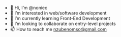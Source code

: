 - 👋 Hi, I’m @noniec
- 👀 I’m interested in web/software development
- 🌱 I’m currently learning Front-End Development
- 💞️ I’m looking to collaborate on entry-level projects
- 📫 How to reach me nzubenomso@gmail.com

<!---
noniec/noniec is a ✨ special ✨ repository because its `README.md` (this file) appears on your GitHub profile.
You can click the Preview link to take a look at your changes.
--->
